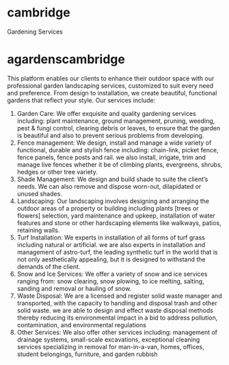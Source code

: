 # cambridge
Gardening Services

# agardenscambridge

 This platform enables our clients to enhance their outdoor space with our professional garden landscaping services, customized to suit every need and preference.  From design to installation, we create beautiful, functional gardens that reflect your style. 	 Our services include: 
1.	Garden Care: We offer exquisite and quality gardening services including: plant maintenance, ground management, pruning, weeding, pest & fungi control, clearing debris or leaves, to ensure that the garden is beautiful and also to prevent serious problems from developing. 
2.	Fence management: We design, install and manage a wide variety of functional, durable and stylish fence including: chain-link, picket fence, fence panels, fence posts and rail. we also install, irrigate, trim and manage live fences whether it be of climbing plants, evergreens, shrubs, hedges or other tree variety.
3.	Shade Management: We design and build shade to suite the client’s needs. We can also remove and dispose worn-out, dilapidated or unused shades.
4.	Landscaping: Our landscaping involves designing and arranging the outdoor areas of a property or building including plants [trees or flowers] selection, yard maintenance and upkeep, installation of water features and stone or other hardscaping elements like walkways, patios, retaining walls.
5.	Turf Installation: We experts in installation of all forms of turf grass including natural or artificial. we are also experts in installation and management of astro-turf, the leading synthetic turf in the world that is not only aesthetically appealing, but it is designed to withstand the demands of the client.
6.	Snow and Ice Services: We offer a variety of snow and ice services ranging from: snow clearing, snow plowing, to ice melting, salting, sanding and removal or hauling of snow.
7.	Waste Disposal: We are a licensed and register solid waste manager and transported, with the capacity to handling and disposal trash and other solid waste. we are able to design and effect waste disposal methods thereby reducing its environmental impact in a bid to address pollution, contamination, and environmental regulations
8.	Other Services: We also offer other services including: management of drainage systems, small-scale excavations, exceptional cleaning services specializing in removal for man-in-a-van, homes, offices, student belongings, furniture, and garden rubbish
